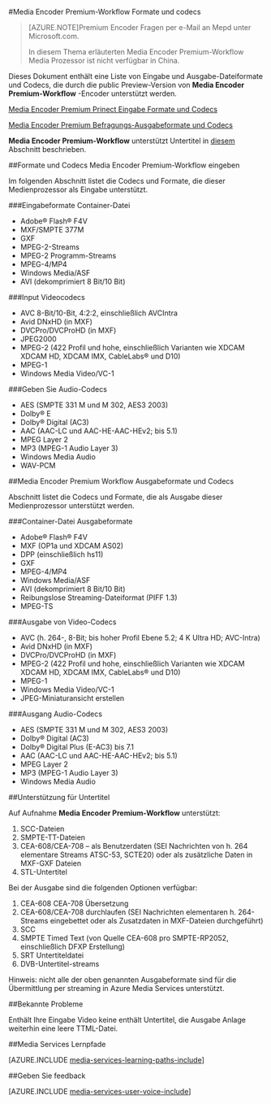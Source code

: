 <properties 
    pageTitle="Media Encoder Premium-Workflow Formate und Codecs | Microsoft Azure" 
    description="Dieses Thema bietet eine Übersicht über Media Encoder Premium Workflow Formate Formate und codecs" 
    services="media-services" 
    documentationCenter="" 
    authors="juliako" 
    manager="erik43" 
    editor=""/>

<tags 
    ms.service="media-services" 
    ms.workload="media" 
    ms.tgt_pltfrm="na" 
    ms.devlang="na" 
    ms.topic="article" 
    ms.date="09/26/2016"    
    ms.author="juliako;anilmur"/>

#<a name="media-encoder-premium-workflow-formats-and-codecs"></a>Media Encoder Premium-Workflow Formate und codecs


>[AZURE.NOTE]Premium Encoder Fragen per e-Mail an Mepd unter Microsoft.com.
>
>In diesem Thema erläuterten Media Encoder Premium-Workflow Media Prozessor ist nicht verfügbar in China. 

Dieses Dokument enthält eine Liste von Eingabe und Ausgabe-Dateiformate und Codecs, die durch die public Preview-Version von **Media Encoder Premium-Workflow** -Encoder unterstützt werden.

[Media Encoder Premium Prinect Eingabe Formate und Codecs](#input_formats)

[Media Encoder Premium Befragungs-Ausgabeformate und Codecs](#output_formats)

**Media Encoder Premium-Workflow** unterstützt Untertitel in [diesem](#closed_captioning) Abschnitt beschrieben. 


##<a id="input_formats"></a>Formate und Codecs Media Encoder Premium-Workflow eingeben

Im folgenden Abschnitt listet die Codecs und Formate, die dieser Medienprozessor als Eingabe unterstützt.

###<a name="input-containerfile-formats"></a>Eingabeformate Container-Datei

- Adobe® Flash® F4V
- MXF/SMPTE 377M
- GXF
- MPEG-2-Streams
- MPEG-2 Programm-Streams
- MPEG-4/MP4
- Windows Media/ASF
- AVI (dekomprimiert 8 Bit/10 Bit)

###<a name="input-video-codecs"></a>Input Videocodecs

- AVC 8-Bit/10-Bit, 4:2:2, einschließlich AVCIntra
- Avid DNxHD (in MXF)
- DVCPro/DVCProHD (in MXF)
- JPEG2000
- MPEG-2 (422 Profil und hohe, einschließlich Varianten wie XDCAM XDCAM HD, XDCAM IMX, CableLabs® und D10)
- MPEG-1
- Windows Media Video/VC-1

###<a name="input-audio-codecs"></a>Geben Sie Audio-Codecs

- AES (SMPTE 331 M und M 302, AES3 2003)
- Dolby® E
- Dolby® Digital (AC3)
- AAC (AAC-LC und AAC-HE-AAC-HEv2; bis 5.1)
- MPEG Layer 2
- MP3 (MPEG-1 Audio Layer 3)
- Windows Media Audio
- WAV-PCM
 
##<a id="output_format"></a>Media Encoder Premium Workflow Ausgabeformate und Codecs

Abschnitt listet die Codecs und Formate, die als Ausgabe dieser Medienprozessor unterstützt werden.

###<a name="output-containerfile-formats"></a>Container-Datei Ausgabeformate

- Adobe® Flash® F4V
- MXF (OP1a und XDCAM AS02)
- DPP (einschließlich hs11)
- GXF
- MPEG-4/MP4
- Windows Media/ASF
- AVI (dekomprimiert 8 Bit/10 Bit)
- Reibungslose Streaming-Dateiformat (PIFF 1.3)
- MPEG-TS 


###<a name="output-video-codecs"></a>Ausgabe von Video-Codecs

- AVC (h. 264-, 8-Bit; bis hoher Profil Ebene 5.2; 4 K Ultra HD; AVC-Intra)
- Avid DNxHD (in MXF)
- DVCPro/DVCProHD (in MXF)
- MPEG-2 (422 Profil und hohe, einschließlich Varianten wie XDCAM XDCAM HD, XDCAM IMX, CableLabs® und D10)
- MPEG-1
- Windows Media Video/VC-1
- JPEG-Miniaturansicht erstellen

###<a name="output-audio-codecs"></a>Ausgang Audio-Codecs

- AES (SMPTE 331 M und M 302, AES3 2003)
- Dolby® Digital (AC3)
- Dolby® Digital Plus (E-AC3) bis 7.1
- AAC (AAC-LC und AAC-HE-AAC-HEv2; bis 5.1)
- MPEG Layer 2
- MP3 (MPEG-1 Audio Layer 3)
- Windows Media Audio

##<a id="closed_captioning"></a>Unterstützung für Untertitel

Auf Aufnahme **Media Encoder Premium-Workflow** unterstützt:

1. SCC-Dateien
1. SMPTE-TT-Dateien
1. CEA-608/CEA-708 – als Benutzerdaten (SEI Nachrichten von h. 264 elementare Streams ATSC-53, SCTE20) oder als zusätzliche Daten in MXF-GXF Dateien
1. STL-Untertitel

Bei der Ausgabe sind die folgenden Optionen verfügbar:

1. CEA-608 CEA-708 Übersetzung
1. CEA-608/CEA-708 durchlaufen (SEI Nachrichten elementaren h. 264-Streams eingebettet oder als Zusatzdaten in MXF-Dateien durchgeführt)
1. SCC
1. SMPTE Timed Text (von Quelle CEA-608 pro SMPTE-RP2052, einschließlich DFXP Erstellung)
1. SRT Untertiteldatei
1. DVB-Untertitel-streams

Hinweis: nicht alle der oben genannten Ausgabeformate sind für die Übermittlung per streaming in Azure Media Services unterstützt.

##<a name="known-issues"></a>Bekannte Probleme

Enthält Ihre Eingabe Video keine enthält Untertitel, die Ausgabe Anlage weiterhin eine leere TTML-Datei. 


##<a name="media-services-learning-paths"></a>Media Services Lernpfade

[AZURE.INCLUDE [media-services-learning-paths-include](../../includes/media-services-learning-paths-include.md)]

##<a name="provide-feedback"></a>Geben Sie feedback

[AZURE.INCLUDE [media-services-user-voice-include](../../includes/media-services-user-voice-include.md)]
